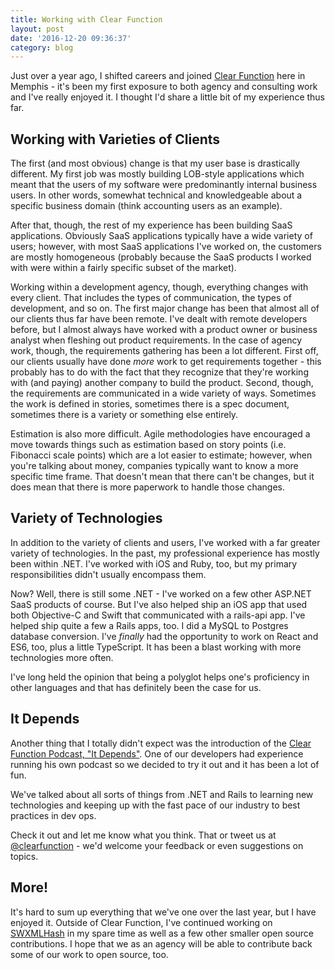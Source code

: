```yaml
---
title: Working with Clear Function
layout: post
date: '2016-12-20 09:36:37'
category: blog
---
```


Just over a year ago, I shifted careers and joined [Clear Function](http://www.clearfunction.com) here in Memphis - it's been my first exposure to both agency and consulting work and I've really enjoyed it. I thought I'd share a little bit of my experience thus far.

## Working with Varieties of Clients

The first (and most obvious) change is that my user base is drastically different. My first job was mostly building LOB-style applications which meant that the users of my software were predominantly internal business users. In other words, somewhat technical and knowledgeable about a specific business domain (think accounting users as an example).

After that, though, the rest of my experience has been building SaaS applications. Obviously SaaS applications typically have a wide variety of users; however, with most SaaS applications I've worked on, the customers are mostly homogeneous (probably because the SaaS products I worked with were within a fairly specific subset of the market).

Working within a development agency, though, everything changes with every client. That includes the types of communication, the types of development, and so on. The first major change has been that almost all of our clients thus far have been remote. I've dealt with remote developers before, but I almost always have worked with a product owner or business analyst when fleshing out product requirements. In the case of agency work, though, the requirements gathering has been a lot different. First off, our clients usually have done *more* work to get requirements together - this probably has to do with the fact that they recognize that they're working with (and paying) another company to build the product. Second, though, the requirements are communicated in a wide variety of ways. Sometimes the work is defined in stories, sometimes there is a spec document, sometimes there is a variety or something else entirely.

Estimation is also more difficult. Agile methodologies have encouraged a move towards things such as estimation based on story points (i.e. Fibonacci scale points) which are a lot easier to estimate; however, when you're talking about money, companies typically want to know a more specific time frame. That doesn't mean that there can't be changes, but it does mean that there is more paperwork to handle those changes.

## Variety of Technologies

In addition to the variety of clients and users, I've worked with a far greater variety of technologies. In the past, my professional experience has mostly been within .NET. I've worked with iOS and Ruby, too, but my primary responsibilities didn't usually encompass them.

Now? Well, there is still some .NET - I've worked on a few other ASP.NET SaaS products of course. But I've also helped ship an iOS app that used both Objective-C and Swift that communicated with a rails-api app. I've helped ship quite a few a Rails apps, too. I did a MySQL to Postgres database conversion. I've *finally* had the opportunity to work on React and ES6, too, plus a little TypeScript. It has been a blast working with more technologies more often.

I've long held the opinion that being a polyglot helps one's proficiency in other languages and that has definitely been the case for us.

## It Depends

Another thing that I totally didn't expect was the introduction of the [Clear Function Podcast, "It Depends"](http://podcast.clearfunction.com/). One of our developers had experience running his own podcast so we decided to try it out and it has been a lot of fun.

We've talked about all sorts of things from .NET and Rails to learning new technologies and keeping up with the fast pace of our industry to best practices in dev ops.

Check it out and let me know what you think. That or tweet us at [@clearfunction](https://twitter.com/clearfunction) - we'd welcome your feedback or even suggestions on topics.

## More!

It's hard to sum up everything that we've one over the last year, but I have enjoyed it. Outside of Clear Function, I've continued working on [SWXMLHash](https://github.com/drmohundro/SWXMLHash) in my spare time as well as a few other smaller open source contributions. I hope that we as an agency will be able to contribute back some of our work to open source, too.
